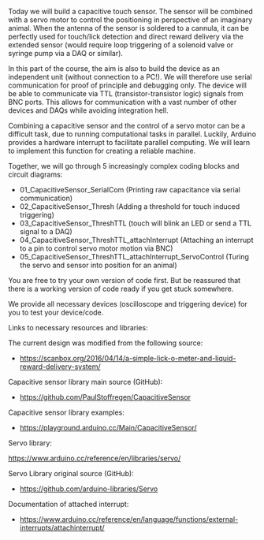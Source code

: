 

Today we will build a capacitive touch sensor. The sensor will be combined with a servo motor to control the positioning in perspective of an imaginary animal. When the antenna of the sensor is soldered to a cannula, it can be perfectly used for touch/lick detection and direct reward delivery via the extended sensor (would require loop triggering of a solenoid valve or syringe pump via a DAQ or similar).

In this part of the course, the aim is also to build the device as an independent unit (without connection to a PC!). We will therefore use serial communication for proof of principle and debugging only. The device will be able to communicate via TTL (transistor-transistor logic) signals from BNC ports. This allows for communication with a vast number of other devices and DAQs while avoiding integration hell.

Combining a capacitive sensor and the control of a servo motor can be a difficult task, due to running computational tasks in parallel. Luckily, Arduino provides a hardware interrupt to facilitate parallel computing. We will learn to implement this function for creating a reliable machine.

Together, we will go through 5 increasingly complex coding blocks and circuit diagrams:

- 01_CapacitiveSensor_SerialCom (Printing raw capacitance via serial communication)
- 02_CapacitiveSensor_Thresh (Adding a threshold for touch induced triggering)
- 03_CapacitiveSensor_ThreshTTL (touch will blink an LED or send a TTL signal to a DAQ)
- 04_CapacitiveSensor_ThreshTTL_attachInterrupt (Attaching an interrupt to a pin to control servo motor motion via BNC)
- 05_CapacitiveSensor_ThreshTTL_attachInterrupt_ServoControl (Turing the servo and sensor into position for an animal)

You are free to try your own version of code first. But be reassured that there is a working version of code ready if you get stuck somewhere.

We provide all necessary devices (oscilloscope and triggering device) for you to test your device/code.





Links to necessary resources and libraries:

The current design was modified from the following source:

- https://scanbox.org/2016/04/14/a-simple-lick-o-meter-and-liquid-reward-delivery-system/


Capacitive sensor library main source (GitHub):

- https://github.com/PaulStoffregen/CapacitiveSensor

Capacitive sensor library examples:

- https://playground.arduino.cc/Main/CapacitiveSensor/


Servo library:

https://www.arduino.cc/reference/en/libraries/servo/

Servo Library original source (GitHub):

- https://github.com/arduino-libraries/Servo

Documentation of attached interrupt:

- https://www.arduino.cc/reference/en/language/functions/external-interrupts/attachinterrupt/